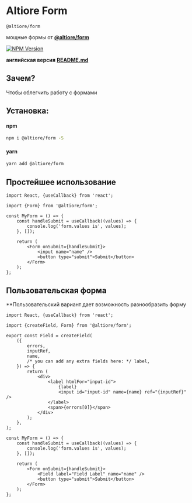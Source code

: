 # Altiore Form

`@altiore/form`

мощные формы от [**@altiore/form**](https://www.npmjs.com/package/@altiore/form)

<a href="https://www.npmjs.com/package/@altiore/form" target="_blank">
  <img src="https://img.shields.io/npm/v/@altiore/form.svg" alt="NPM Version" />
</a>

**английская версия**
[**README.md**](https://github.com/altiore/form/blob/main/README.md)

## Зачем?

Чтобы облегчить работу с формами

## Установка:

#### npm

```bash
npm i @altiore/form -S
```

#### yarn

```bash
yarn add @altiore/form
```

## Простейшее использование

```tsx
import React, {useCallback} from 'react';

import {Form} from '@altiore/form';

const MyForm = () => {
	const handleSubmit = useCallback((values) => {
		console.log('form.values is', values);
	}, []);

	return (
		<Form onSubmit={handleSubmit}>
			<input name="name" />
			<button type="submit">Submit</button>
		</Form>
	);
};
```

## Пользовательская форма

\*\*Пользовательский вариант дает возможность разнообразить форму

```tsx
import React, {useCallback} from 'react';

import {createField, Form} from '@altiore/form';

export const Field = createField(
	({
		errors,
		inputRef,
		name,
		/* you can add any extra fields here: */ label,
	}) => {
		return (
			<div>
				<label htmlFor="input-id">
					{label}
					<input id="input-id" name={name} ref="{inputRef}" />
				</label>
				<span>{errors[0]}</span>
			</div>
		);
	},
);

const MyForm = () => {
	const handleSubmit = useCallback((values) => {
		console.log('form.values is', values);
	}, []);

	return (
		<Form onSubmit={handleSubmit}>
			<Field label="Field Label" name="name" />
			<button type="submit">Submit</button>
		</Form>
	);
};
```
